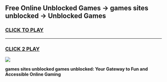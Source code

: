 
## Free Online Unblocked Games → games sites unblocked → Unblocked Games
<h3>
<a href="https://premium.freeplayer.one?title=games_sites_unblocked&ref=21F">CLICK TO PLAY</a></h3>
<hr>

<h3>
<a href="https://premium.freeplayer.one?title=games_sites_unblocked&ref=21F">CLICK 2 PLAY</a>
  
</h3>

<a href="https://premium.freeplayer.one?title=games_sites_unblocked&ref=21F/"><img src="https://clearcache.store/games.png"></a>


**games sites unblocked games unblocked: Your Gateway to Fun and Accessible Online Gaming**
